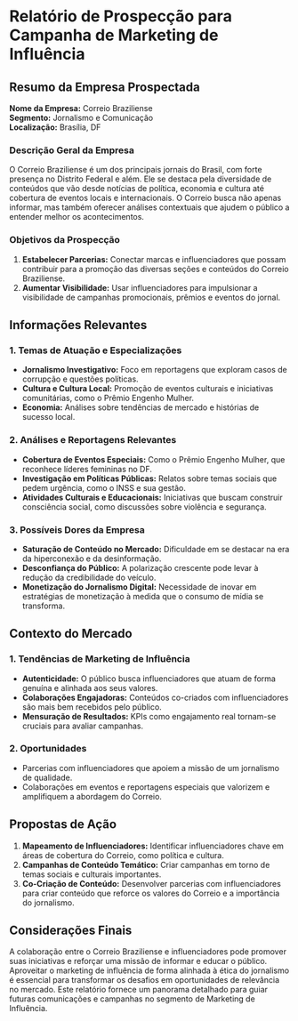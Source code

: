 # Relatório de Prospecção para Campanha de Marketing de Influência
## Resumo da Empresa Prospectada
**Nome da Empresa:** Correio Braziliense  
**Segmento:** Jornalismo e Comunicação  
**Localização:** Brasília, DF  

### Descrição Geral da Empresa
O Correio Braziliense é um dos principais jornais do Brasil, com forte presença no Distrito Federal e além. Ele se destaca pela diversidade de conteúdos que vão desde notícias de política, economia e cultura até cobertura de eventos locais e internacionais. O Correio busca não apenas informar, mas também oferecer análises contextuais que ajudem o público a entender melhor os acontecimentos.

### Objetivos da Prospecção
1. **Estabelecer Parcerias:** Conectar marcas e influenciadores que possam contribuir para a promoção das diversas seções e conteúdos do Correio Braziliense.
2. **Aumentar Visibilidade:** Usar influenciadores para impulsionar a visibilidade de campanhas promocionais, prêmios e eventos do jornal.

## Informações Relevantes
### 1. Temas de Atuação e Especializações
- **Jornalismo Investigativo:** Foco em reportagens que exploram casos de corrupção e questões políticas.
- **Cultura e Cultura Local:** Promoção de eventos culturais e iniciativas comunitárias, como o Prêmio Engenho Mulher.
- **Economia:** Análises sobre tendências de mercado e histórias de sucesso local.

### 2. Análises e Reportagens Relevantes
- **Cobertura de Eventos Especiais:** Como o Prêmio Engenho Mulher, que reconhece líderes femininas no DF.
- **Investigação em Políticas Públicas:** Relatos sobre temas sociais que pedem urgência, como o INSS e sua gestão.
- **Atividades Culturais e Educacionais:** Iniciativas que buscam construir consciência social, como discussões sobre violência e segurança.

### 3. Possíveis Dores da Empresa
- **Saturação de Conteúdo no Mercado:** Dificuldade em se destacar na era da hiperconexão e da desinformação.
- **Desconfiança do Público:** A polarização crescente pode levar à redução da credibilidade do veículo.
- **Monetização do Jornalismo Digital:** Necessidade de inovar em estratégias de monetização à medida que o consumo de mídia se transforma.

## Contexto do Mercado
### 1. Tendências de Marketing de Influência
- **Autenticidade:** O público busca influenciadores que atuam de forma genuína e alinhada aos seus valores.
- **Colaborações Engajadoras:** Conteúdos co-criados com influenciadores são mais bem recebidos pelo público.
- **Mensuração de Resultados:** KPIs como engajamento real tornam-se cruciais para avaliar campanhas.

### 2. Oportunidades
- Parcerias com influenciadores que apoiem a missão de um jornalismo de qualidade.
- Colaborações em eventos e reportagens especiais que valorizem e amplifiquem a abordagem do Correio.

## Propostas de Ação
1. **Mapeamento de Influenciadores:** Identificar influenciadores chave em áreas de cobertura do Correio, como política e cultura.
2. **Campanhas de Conteúdo Temático:** Criar campanhas em torno de temas sociais e culturais importantes.
3. **Co-Criação de Conteúdo:** Desenvolver parcerias com influenciadores para criar conteúdo que reforce os valores do Correio e a importância do jornalismo.

## Considerações Finais
A colaboração entre o Correio Braziliense e influenciadores pode promover suas iniciativas e reforçar uma missão de informar e educar o público. Aproveitar o marketing de influência de forma alinhada à ética do jornalismo é essencial para transformar os desafios em oportunidades de relevância no mercado. Este relatório fornece um panorama detalhado para guiar futuras comunicações e campanhas no segmento de Marketing de Influência.